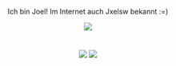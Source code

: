 <div align="center">
  <p>Ich bin Joel! Im Internet auch Jxelsw bekannt :=)</p>
</div> 


<div align="center">
  <a href="https://imghost.pics/image.php?location=FYJRXB.png">
    <img src="https://lanyard.cnrad.dev/api/830475247819292682?theme=dark&bg=23272A&animated=true&hideDiscrim=false&borderRadius=30px"/>
  </a>
</div>

#

<p align="center">
     <img src="https://github-readme-stats.vercel.app/api?username=jxelsw&show_icons=true&theme=dracula" />
     <img src="https://github-readme-stats.vercel.app/api/top-langs/?username=jxelsw&theme=dracula" />
</p>
